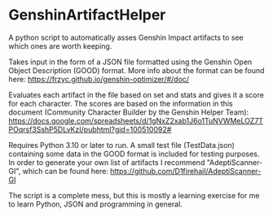 # GenshinArtifactHelper
A python script to automatically asses Genshin Impact artifacts to see which ones are worth keeping.


Takes input in the form of a JSON file formatted using the Genshin Open Object Description (GOOD) format. More info about the format can be found here:
https://frzyc.github.io/genshin-optimizer/#/doc/

Evaluates each artifact in the file based on set and stats and gives it a score for each character. The scores are based on the information in this document (Community Character Builder by the Genshin Helper Team):
https://docs.google.com/spreadsheets/d/1gNxZ2xab1J6o1TuNVWMeLOZ7TPOqrsf3SshP5DLvKzI/pubhtml?gid=100510092#


Requires Python 3.10 or later to run.
A small test file (TestData.json) containing some data in the GOOD format is included for testing purposes. In order to generate your own list of artifacts I recommend "AdeptiScanner-GI", which can be found here:
https://github.com/D1firehail/AdeptiScanner-GI


The script is a complete mess, but this is mostly a learning exercise for me to learn Python, JSON and programming in general.
